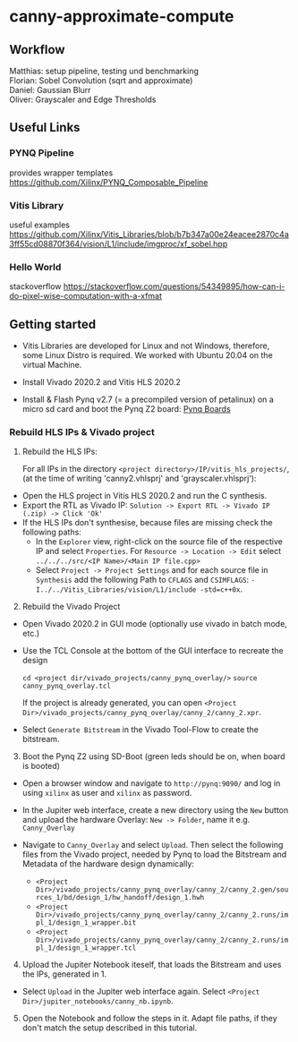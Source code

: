 # canny-approximate-compute

## Workflow
Matthias: setup pipeline, testing und benchmarking  
Florian: Sobel Convolution (sqrt and approximate)  
Daniel: Gaussian Blurr  
Oliver: Grayscaler and Edge Thresholds  

## Useful Links
### PYNQ Pipeline
provides wrapper templates
https://github.com/Xilinx/PYNQ_Composable_Pipeline

### Vitis Library
useful examples
https://github.com/Xilinx/Vitis_Libraries/blob/b7b347a00e24eacee2870c4a3ff55cd08870f364/vision/L1/include/imgproc/xf_sobel.hpp

### Hello World
stackoverflow
https://stackoverflow.com/questions/54349895/how-can-i-do-pixel-wise-computation-with-a-xfmat

## Getting started
- Vitis Libraries are developed for Linux and not Windows, therefore, some Linux Distro is required. We worked with Ubuntu 20.04 on the virtual Machine.

- Install Vivado 2020.2 and Vitis HLS 2020.2

- Install & Flash Pynq v2.7 (= a precompiled version of petalinux) on a micro sd card and boot the Pynq Z2 board: [Pynq Boards](http://www.pynq.io/board.html)

### Rebuild HLS IPs & Vivado project

1. Rebuild the HLS IPs:


    For all IPs in the directory `<project directory>/IP/vitis_hls_projects/`, (at the time of writing 'canny2.vhlsprj' and 'grayscaler.vhlsprj'):
- Open the HLS project in Vitis HLS 2020.2 and run the C synthesis.
- Export the RTL as Vivado IP: `Solution -> Export RTL -> Vivado IP (.zip) -> Click 'Ok'`
- If the HLS IPs don't synthesise, because files are missing check the following paths:
    - In the `Explorer` view, right-click on the source file of the respective IP and select `Properties`. For `Resource -> Location -> Edit` select `../../../src/<IP Name>/<Main IP file.cpp>`
    - Select `Project -> Project Settings` and for each source file in `Synthesis` add the following Path to `CFLAGS` and `CSIMFLAGS`: `-I../../Vitis_Libraries/vision/L1/include -std=c++0x`.

2. Rebuild the Vivado Project

- Open Vivado 2020.2 in GUI mode (optionally use vivado in batch mode, etc.)
- Use the TCL Console at the bottom of the GUI interface to recreate the design
    
    `cd <project dir/vivado_projects/canny_pynq_overlay/>`
    `source canny_pynq_overlay.tcl`

    If the project is already generated, you can open `<Project Dir>/vivado_projects/canny_pynq_overlay/canny_2/canny_2.xpr`.

- Select `Generate Bitstream` in the Vivado Tool-Flow to create the bitstream.

3. Boot the Pynq Z2 using SD-Boot (green leds should be on, when board is booted)

- Open a browser window and navigate to `http://pynq:9090/` and log in using `xilinx` as user and `xilinx` as password. 

- In the Jupiter web interface, create a new directory  using the `New` button and upload the hardware Overlay: `New -> Folder`, name it e.g. `Canny_Overlay`
- Navigate to `Canny_Overlay` and select `Upload`. Then select the following files from the Vivado project, needed by Pynq to load the Bitstream and Metadata of the hardware design dynamically:
    - `<Project Dir>/vivado_projects/canny_pynq_overlay/canny_2/canny_2.gen/sources_1/bd/design_1/hw_handoff/design_1.hwh`
    - `<Project Dir>/vivado_projects/canny_pynq_overlay/canny_2/canny_2.runs/impl_1/design_1_wrapper.bit`
    - `<Project Dir>/vivado_projects/canny_pynq_overlay/canny_2/canny_2.runs/impl_1/design_1_wrapper.tcl`

4. Upload the Jupiter Notebook iteself, that loads the Bitstream and uses the IPs, generated in 1.
- Select `Upload` in the Jupiter web interface again. Select `<Project Dir>/jupiter_notebooks/canny_nb.ipynb`. 

5. Open the Notebook and follow the steps in it. Adapt file paths, if they don't match the setup described in this tutorial.